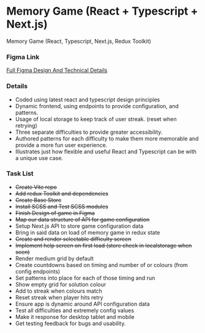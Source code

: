 # Memory Game (React + Typescript + Next.js)
Memory Game (React, Typescript, Next.js, Redux Toolkit)

### Figma Link
[Full Figma Design And Technical Details](https://www.figma.com/design/1ajIDGUNbZ6kH3JgDBj0Fh/Memory-Game?node-id=0-1&t=cwOJGSE2bAdZOWp8-1)

### Details
- Coded using latest react and typescript design principles
- Dynamic frontend, using endpoints to provide configuration, and patterns.
- Usage of local storage to keep track of user streak. (reset when retrying)
- Three separate difficulties to provide greater accessibility.
- Authored patterns for each difficulty to make them more memorable and provide a more fun user experience.
- Illustrates just how flexible and useful React and Typescript can be with a unique use case.

### Task List
- ~~Create Vite repo~~
- ~~Add redux Toolkit and dependencies~~
- ~~Create Base Store~~
- ~~Install SCSS and Test SCSS modules~~
- ~~Finish Design of game in Figma~~
- ~~Map our data structure of API for game configuration~~
- Setup Next.js API to store game configuration data 
- Bring in said data on load of memory game in redux state
- ~~Create and render selectable difficulty screen~~
- ~~Implement help screen on first load (store check in localstorage when seen)~~
- Render medium grid by default
- Create countdowns based on timing and number of or colours (from config endpoints)
- Set patterns into place for each of those timing and run
- Show empty grid for solution colour
- Add to streak when colours match
- Reset streak when player hits retry
- Ensure app is dynamic around API configuration data
- Test all difficulties and extremely config values
- Make it response for desktop tablet and mobile
- Get testing feedback for bugs and usability.
